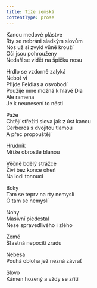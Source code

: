 ```yaml
---
title: Tíže zemská
contentType: prose
---
```


<section>

Kanou medové plástve  
Rty se nebráni sladkým slovům  
Nos už si zvykl vůně krouží  
Oči jsou pohrouženy  
Nedaří se vidět na špičku nosu

Hrdlo se vzdorně zalyká  
Neboť ví  
Přijde Feidias a osvobodí  
Použije mne možná k hlavě Dia  
Ale ramena  
Je k neunesení to nésti

Paže  
Chtějí střežiti slova jak z úst kanou  
Cerberos s dvojitou tlamou  
A přec propouštějí

Hrudník  
Mříže obrostlé blanou

Věčně bdělý strážce  
Živí bez konce oheň  
Na lodi tonoucí

Boky  
Tam se teprv na rty nemyslí  
Ó tam se nemyslí

Nohy  
Masivní piedestal  
Nese spravedlivého i zlého

Země  
Šťastná nepocítí zradu

Nebesa  
Pouhá obloha jež nezná závrať

Slovo  
Kámen hozený a vždy se zřítí

</section>
